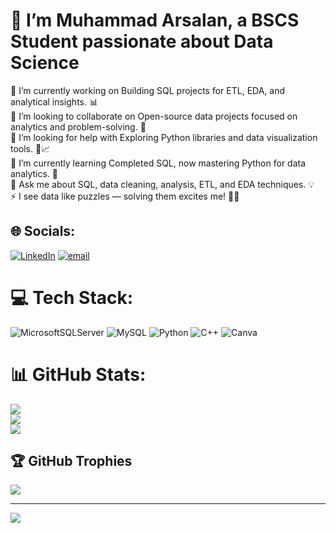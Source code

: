 #   👋 I’m Muhammad Arsalan, a BSCS Student passionate about Data Science
🔭 I’m currently working on Building SQL projects for ETL, EDA, and analytical insights. 📊<br>
👯 I’m looking to collaborate on Open-source data projects focused on analytics and problem-solving.
🤝<br>🤝 I’m looking for help with Exploring Python libraries and data visualization tools. 🐍📈<br>
🌱 I’m currently learning Completed SQL, now mastering Python for data analytics. 🚀<br>
💬 Ask me about SQL, data cleaning, analysis, ETL, and EDA techniques. 💡<br>
⚡ I see data like puzzles — solving them excites me! 🧩✨


## 🌐 Socials:
[![LinkedIn](https://img.shields.io/badge/LinkedIn-%230077B5.svg?logo=linkedin&logoColor=white)](https://linkedin.com/in/www.linkedin.com/in/muhammad-arsalan-942658384) [![email](https://img.shields.io/badge/Email-D14836?logo=gmail&logoColor=white)](mailto:itarsalan2025@gmail.com) 

# 💻 Tech Stack:
![MicrosoftSQLServer](https://img.shields.io/badge/Microsoft%20SQL%20Server-CC2927?style=for-the-badge&logo=microsoft%20sql%20server&logoColor=white) ![MySQL](https://img.shields.io/badge/mysql-4479A1.svg?style=for-the-badge&logo=mysql&logoColor=white) ![Python](https://img.shields.io/badge/python-3670A0?style=for-the-badge&logo=python&logoColor=ffdd54) ![C++](https://img.shields.io/badge/c++-%2300599C.svg?style=for-the-badge&logo=c%2B%2B&logoColor=white) ![Canva](https://img.shields.io/badge/Canva-%2300C4CC.svg?style=for-the-badge&logo=Canva&logoColor=white)
# 📊 GitHub Stats:
![](https://github-readme-stats.vercel.app/api?username=DataWithArsalan&theme=dark&hide_border=false&include_all_commits=false&count_private=false)<br/>
![](https://nirzak-streak-stats.vercel.app/?user=DataWithArsalan&theme=dark&hide_border=false)<br/>
![](https://github-readme-stats.vercel.app/api/top-langs/?username=DataWithArsalan&theme=dark&hide_border=false&include_all_commits=false&count_private=false&layout=compact)


## 🏆 GitHub Trophies
![](https://github-profile-trophy.vercel.app/?username=DataWithArsalan&theme=radical&no-frame=false&no-bg=true&margin-w=4)

---
[![](https://visitcount.itsvg.in/api?id=DataWithArsalan&icon=0&color=0)](https://visitcount.itsvg.in)

<!-- Proudly created with GPRM ( https://gprm.itsvg.in ) -->
